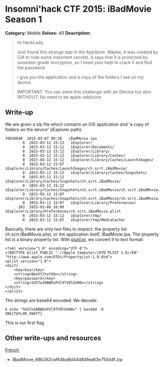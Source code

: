 # Insomni'hack CTF 2015: iBadMovie Season 1

**Category:** Mobile
**Solves:** 40
**Description:** 

> Hi HackLady,
> 
> Just found this strange app in the AppStore. Maybe, it was created by CIA to hide some important secrets. It says that it is protected by snowden-grade encryption, so I need your help to crack it and find the password.
> 
> I give you the application and a copy of the folders I see on my device.
> 
> IMPORTANT: You can solve this challenge with an iDevice but also WITHOUT. No need to be apple-addictive

## Write-up

We are given a zip file which contains an iOS application and 'a copy of folders on the device' (iExplorer path):

```
39836648  2015-03-07 00:26   iBadMovie.ipa
        0  2015-03-12 15:12   iExplorer/
        0  2015-03-12 15:12   iExplorer/Documents/
        0  2015-03-12 15:12   iExplorer/Library/
        0  2015-03-12 15:12   iExplorer/Library/Caches/
        0  2015-03-12 15:12   iExplorer/Library/Caches/LaunchImages/
        0  2015-03-12 15:07   iExplorer/Library/Caches/LaunchImages/ch.scrt.iBadMovie/
        0  2015-03-12 15:12   iExplorer/Library/Caches/Snapshots/
        0  2015-03-12 15:12   iExplorer/Library/Caches/Snapshots/ch.scrt.iBadMovie/
        0  2015-03-12 15:12   iExplorer/Library/Caches/Snapshots/ch.scrt.iBadMovie/ch.scrt.iBadMovie/
        0  2015-03-12 15:07   iExplorer/Library/Caches/Snapshots/ch.scrt.iBadMovie/ch.scrt.iBadMovie/downscaled/
        0  2015-03-12 15:07   iExplorer/Library/Preferences/
      103  2015-03-06 16:09   iExplorer/Library/Preferences/ch.scrt.iBadMovie.plist
        0  2015-03-12 15:12   iExplorer/tmp/
        0  2015-03-12 15:07   iExplorer/tmp/MediaCache/
```
Basically, there are only two files to inspect: the property list ch.scrt.iBadMovie.plist, or the application itself, iBadMovie.ipa. The property list is a binary property list. With [plutil.pl](http://scw.us/iPhone/plutil/), we convert it to text format:

```
<?xml version="1.0" encoding="UTF-8"?>
<!DOCTYPE plist PUBLIC "-//Apple Computer//DTD PLIST 1.0//EN" "http://www.apple.com/DTDs/PropertyList-1.0.dtd">
<plist version="1.0">
<dict>
	<key>key</key>
	<string>QmxhY2toYXQ=</string>
	<key>password</key>
	<string>SU5Te1RBWUxPUl9TV0lGVH0=</string>
</dict>
</plist>
```

The strings are base64 encoded. We decode:

```
$ echo "SU5Te1RBWUxPUl9TV0lGVH0=" | base64 -d
INS{TAYLOR_SWIFT}
```
This is our first flag.

## Other write-ups and resources

[French](http://snipefoo.blogspot.fr/2015/03/insomnihack-2015.html?m=1)
* iBadMovie_66b262caf64ba8d44d84fea63e750d4f.zip